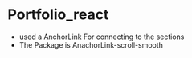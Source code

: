 # Portfolio_react
* used a AnchorLink For connecting to the sections
* The Package is AnachorLink-scroll-smooth
